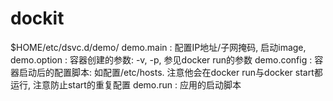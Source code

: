 dockit
====

$HOME/etc/dsvc.d/demo/
    demo.main   : 配置IP地址/子网掩码, 启动image, 
    demo.option : 容器创建的参数: -v, -p, 参见docker run的参数
    demo.config : 容器启动后的配置脚本: 如配置/etc/hosts. 注意他会在docker run与docker start都运行, 注意防止start的重复配置
    demo.run    : 应用的启动脚本
